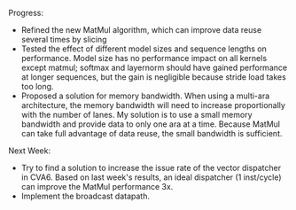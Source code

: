 Progress:
* Refined the new MatMul algorithm, which can improve data reuse several times by slicing
* Tested the effect of different model sizes and sequence lengths on performance. Model size has no performance impact on all kernels except matmul; softmax and layernorm should have gained performance at longer sequences, but the gain is negligible because stride load takes too long.
* Proposed a solution for memory bandwidth. When using a multi-ara architecture, the memory bandwidth will need to increase proportionally with the number of lanes. My solution is to use a small memory bandwidth and provide data to only one ara at a time. Because MatMul can take full advantage of data reuse, the small bandwidth is sufficient.

Next Week:
* Try to find a solution to increase the issue rate of the vector dispatcher in CVA6. Based on last week's results, an ideal dispatcher (1 inst/cycle) can improve the MatMul performance 3x.
* Implement the broadcast datapath.
